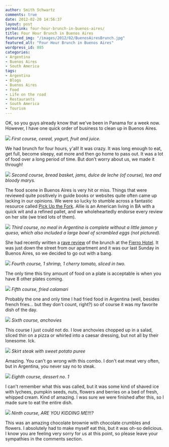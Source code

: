 ```yaml
---
author: Smith Schwartz
comments: true
date: 2012-02-20 14:56:37
layout: post
permalink: four-hour-brunch-in-buenos-aires/
title: Four Hour Brunch in Buenos Aires
featured_img: "/images/2012/02/BuenosAiresBrunch.jpg"
featured_alt: "Four Hour Brunch in Buenos Aires"
wordpress_id: 885
categories:
- Argentina
- Buenos Aires
- South America
tags:
- Argentina
- Blogs
- Buenos Aires
- Food
- Life on the road
- Restaurants
- South America
- Tourism
---
```


OK, so you guys already know that we've been in Panama for a week now. However, I have one quick order of business to clean up in Buenos Aires.

![](/images/2012/02/Brunch200212_01.jpg)
_First course, cereal, yogurt, fruit and juice._

We had brunch for four hours, y'all! It was crazy. It was long enough to eat, get full, become sleepy, eat more and then go home to pass out. It was a lot of food over a long period of time. But don't worry about us, we made it through!

![](/images/2012/02/Brunch200212_02.jpg)
_Second course, bread basket, jams, dulce de leche (of course), tea and bloody marys._

The food scene in Buenos Aires is very hit or miss. Things that were reviewed quite positively in guide books or websites quite often came up lacking in our opinions. We were so lucky to stumble across a fantastic resource called [Pick Up the Fork](http://pickupthefork.com/). Allie is an American living in BA with a quick wit and a refined pallet, and we wholeheartedly endorse every review on her site (we tried lots of them). 

![](/images/2012/02/Brunch200212_03.jpg)
_Third course, no meal in Argentina is complete without a little jamon y queso, which also included a large bowl of scrambled eggs (not pictured)._

She had recently written a [rave review](http://pickupthefork.com/2011/12/21/my-new-favorite-brunch-hernan-gipponi-restaurant-in-fierro-hotel/) of the brunch at the [Fierro Hotel](http://www.fierrohotel.com/hotel-services.html). It was just down the street from our apartment and it was our last Sunday in Buenos Aires, so we decided to go out with a bang.

![](/images/2012/02/Brunch200212_04.jpg)
_Fourth course, 1 shrimp, 1 cherry tomato, sliced in two._

The only time this tiny amount of food on a plate is acceptable is when you have 8 other plates coming.

![](/images/2012/02/Brunch200212_05.jpg)
_Fifth course, fried calamari_

Probably the one and only time I had fried food in Argentina (well, besides french fries... but they don't count, right?) so of course it was my favorite dish of the day.

![](/images/2012/02/Brunch200212_06.jpg)
_Sixth course, anchovies_

This course I just could not do. I love anchovies chopped up in a salad, sliced thin on a pizza or whirled into a caesar dressing, but not all by their lonesome. Ick.

![](/images/2012/02/Brunch200212_07.jpg)
_Skirt steak with sweet potato puree_

Amazing. You can't go wrong with this combo. I don't eat meat very often, but in Argentina, you never say no to steak.

![](/images/2012/02/Brunch200212_08.jpg)
_Eighth course, dessert no. 1_

I can't remember what this was called, but it was some kind of shaved ice with lychees, pumpkin seeds, nuts, flowers and berries on a bed of fresh, whipped cream. Kind of amazing. I was sure we were finished after this, so I made sure to eat the entire dish.

![](/images/2012/02/Brunch200212_09.jpg)
_Ninth course, ARE YOU KIDDING ME!!!?_

This was an amazing chocolate brownie with chocolate crumbles and flowers. I absolutely had to make myself eat this, but it was oh-so delicious. I know you are feeling very sorry for us at this point, so please leave your sympathies in the comments section.
